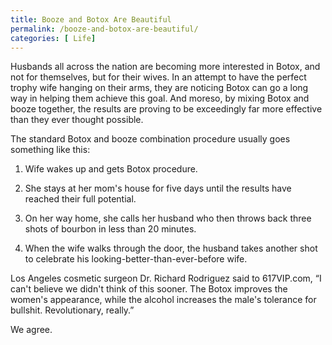 ```yaml
---
title: Booze and Botox Are Beautiful
permalink: /booze-and-botox-are-beautiful/
categories: [ Life]
---
```

Husbands all across the nation are becoming more interested in Botox, and not for themselves, but for their wives. In an attempt to have the perfect trophy wife hanging on their arms, they are noticing Botox can go a long way in helping them achieve this goal. And moreso, by mixing Botox and booze together, the results are proving to be exceedingly far more effective than they ever thought possible.

The standard Botox and booze combination procedure usually goes something like this:

1) Wife wakes up and gets Botox procedure.

2) She stays at her mom's house for five days until the results have reached their full potential.

3) On her way home, she calls her husband who then throws back three shots of bourbon in less than 20 minutes.

4) When the wife walks through the door, the husband takes another shot to celebrate his looking-better-than-ever-before wife.

Los Angeles cosmetic surgeon Dr. Richard Rodriguez said to 617VIP.com, “I can't believe we didn't think of this sooner. The Botox improves the women's appearance, while the alcohol increases the male's tolerance for bullshit. Revolutionary, really.”

We agree.
